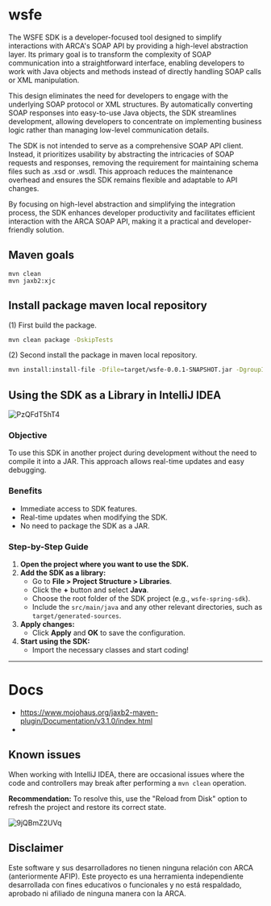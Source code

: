 # wsfe

The WSFE SDK is a developer-focused tool designed to simplify interactions with ARCA's SOAP API by providing a high-level abstraction layer. Its primary goal is to transform the complexity of SOAP communication into a straightforward interface, enabling developers to work with Java objects and methods instead of directly handling SOAP calls or XML manipulation.

This design eliminates the need for developers to engage with the underlying SOAP protocol or XML structures. By automatically converting SOAP responses into easy-to-use Java objects, the SDK streamlines development, allowing developers to concentrate on implementing business logic rather than managing low-level communication details.

The SDK is not intended to serve as a comprehensive SOAP API client. Instead, it prioritizes usability by abstracting the intricacies of SOAP requests and responses, removing the requirement for maintaining schema files such as .xsd or .wsdl. This approach reduces the maintenance overhead and ensures the SDK remains flexible and adaptable to API changes.

By focusing on high-level abstraction and simplifying the integration process, the SDK enhances developer productivity and facilitates efficient interaction with the ARCA SOAP API, making it a practical and developer-friendly solution.

## Maven goals

```maven
mvn clean
mvn jaxb2:xjc
```

## Install package maven local repository

(1) First build the package.
```bash
mvn clean package -DskipTests 
```

(2) Second install the package in maven local repository.
```bash
mvn install:install-file -Dfile=target/wsfe-0.0.1-SNAPSHOT.jar -DgroupId=com.germanfica -DartifactId=wsfe -Dversion=0.0.1-SNAPSHOT -Dpackaging=jar
```

## Using the SDK as a Library in IntelliJ IDEA

![PzQFdT5hT4](https://github.com/user-attachments/assets/c502c4fa-c3a7-42d9-8a82-dc271f838adc)

### Objective
To use this SDK in another project during development without the need to compile it into a JAR. This approach allows real-time updates and easy debugging.

### Benefits
- Immediate access to SDK features.
- Real-time updates when modifying the SDK.
- No need to package the SDK as a JAR.

### Step-by-Step Guide
1. **Open the project where you want to use the SDK.**
2. **Add the SDK as a library:**
   - Go to **File > Project Structure > Libraries**.
   - Click the **+** button and select **Java**.
   - Choose the root folder of the SDK project (e.g., `wsfe-spring-sdk`).
   - Include the `src/main/java` and any other relevant directories, such as `target/generated-sources`.
3. **Apply changes:**
   - Click **Apply** and **OK** to save the configuration.
4. **Start using the SDK:**
   - Import the necessary classes and start coding!

---

# Docs

- https://www.mojohaus.org/jaxb2-maven-plugin/Documentation/v3.1.0/index.html
- 

## Known issues

When working with IntelliJ IDEA, there are occasional issues where the code and controllers may break after performing a `mvn clean` operation.

**Recommendation:**
To resolve this, use the "Reload from Disk" option to refresh the project and restore its correct state.

![9jQBmZ2UVq](https://github.com/user-attachments/assets/a51ec044-2f7a-41a0-b01a-c3bca0244265)

## Disclaimer

Este software y sus desarrolladores no tienen ninguna relación con ARCA (anteriormente AFIP). Este proyecto es una herramienta independiente desarrollada con fines educativos o funcionales y no está respaldado, aprobado ni afiliado de ninguna manera con la ARCA.
